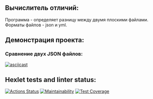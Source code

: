 ## Вычислитель отличий:
Программа - определяет разницу между двумя плоскими файлами.
Форматы файлов - json и yml.
## Демонстрация проекта:
### Сравнение двух JSON файлов:
[![asciicast](https://asciinema.org/a/3WC51kyTkMDmtMyEAkqHPtF1h.svg)](https://asciinema.org/a/3WC51kyTkMDmtMyEAkqHPtF1h)
## Hexlet tests and linter status:
[![Actions Status](https://github.com/HiminaE/java-project-71/actions/workflows/hexlet-check.yml/badge.svg)](https://github.com/HiminaE/java-project-71/actions)
[![Maintainability](https://api.codeclimate.com/v1/badges/15259c6f489a97188800/maintainability)](https://codeclimate.com/github/HiminaE/java-project-71/maintainability)
[![Test Coverage](https://api.codeclimate.com/v1/badges/15259c6f489a97188800/test_coverage)](https://codeclimate.com/github/HiminaE/java-project-71/test_coverage)

